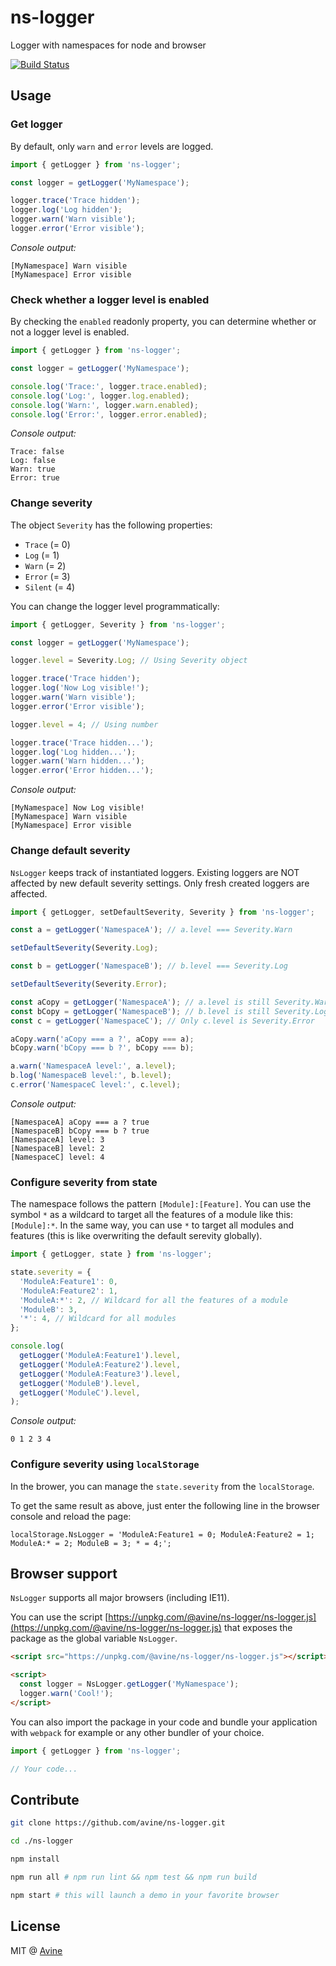 # ns-logger

Logger with namespaces for node and browser

[![Build Status](https://travis-ci.org/avine/ns-logger.svg?branch=master)](https://travis-ci.org/avine/ns-logger)

## Usage

### Get logger

By default, only `warn` and `error` levels are logged.

```js
import { getLogger } from 'ns-logger';

const logger = getLogger('MyNamespace');

logger.trace('Trace hidden');
logger.log('Log hidden');
logger.warn('Warn visible');
logger.error('Error visible');
```

*Console output:*

```console
[MyNamespace] Warn visible
[MyNamespace] Error visible
```

### Check whether a logger level is enabled

By checking the `enabled` readonly property, you can determine whether or not a logger level is enabled.

```js
import { getLogger } from 'ns-logger';

const logger = getLogger('MyNamespace');

console.log('Trace:', logger.trace.enabled);
console.log('Log:', logger.log.enabled);
console.log('Warn:', logger.warn.enabled);
console.log('Error:', logger.error.enabled);
```

*Console output:*

```console
Trace: false
Log: false
Warn: true
Error: true
```

### Change severity

The object `Severity` has the following properties:

- `Trace`  (= 0)
- `Log`    (= 1)
- `Warn`   (= 2)
- `Error`  (= 3)
- `Silent` (= 4)

You can change the logger level programmatically:

```js
import { getLogger, Severity } from 'ns-logger';

const logger = getLogger('MyNamespace');

logger.level = Severity.Log; // Using Severity object

logger.trace('Trace hidden');
logger.log('Now Log visible!');
logger.warn('Warn visible');
logger.error('Error visible');

logger.level = 4; // Using number

logger.trace('Trace hidden...');
logger.log('Log hidden...');
logger.warn('Warn hidden...');
logger.error('Error hidden...');
```

*Console output:*

```console
[MyNamespace] Now Log visible!
[MyNamespace] Warn visible
[MyNamespace] Error visible
```

### Change default severity

`NsLogger` keeps track of instantiated loggers.
Existing loggers are NOT affected by new default severity settings.
Only fresh created loggers are affected.

```js
import { getLogger, setDefaultSeverity, Severity } from 'ns-logger';

const a = getLogger('NamespaceA'); // a.level === Severity.Warn

setDefaultSeverity(Severity.Log);

const b = getLogger('NamespaceB'); // b.level === Severity.Log

setDefaultSeverity(Severity.Error);

const aCopy = getLogger('NamespaceA'); // a.level is still Severity.Warn
const bCopy = getLogger('NamespaceB'); // b.level is still Severity.Log
const c = getLogger('NamespaceC'); // Only c.level is Severity.Error

aCopy.warn('aCopy === a ?', aCopy === a);
bCopy.warn('bCopy === b ?', bCopy === b);

a.warn('NamespaceA level:', a.level);
b.log('NamespaceB level:', b.level);
c.error('NamespaceC level:', c.level);
```

*Console output:*

```console
[NamespaceA] aCopy === a ? true
[NamespaceB] bCopy === b ? true
[NamespaceA] level: 3
[NamespaceB] level: 2
[NamespaceC] level: 4
```

### Configure severity from state

The namespace follows the pattern `[Module]:[Feature]`.
You can use the symbol `*` as a wildcard to target all the features of a module like this: `[Module]:*`.
In the same way, you can use `*` to target all modules and features (this is like overwriting the default serevity globally).

```js
import { getLogger, state } from 'ns-logger';

state.severity = {
  'ModuleA:Feature1': 0,
  'ModuleA:Feature2': 1,
  'ModuleA:*': 2, // Wildcard for all the features of a module
  'ModuleB': 3,
  '*': 4, // Wildcard for all modules
};

console.log(
  getLogger('ModuleA:Feature1').level,
  getLogger('ModuleA:Feature2').level,
  getLogger('ModuleA:Feature3').level,
  getLogger('ModuleB').level,
  getLogger('ModuleC').level,
);
```

*Console output:*

```console
0 1 2 3 4
```

### Configure severity using `localStorage`

In the brower, you can manage the `state.severity` from the `localStorage`.

To get the same result as above, just enter the following line in the browser console and reload the page:

```console
localStorage.NsLogger = 'ModuleA:Feature1 = 0; ModuleA:Feature2 = 1; ModuleA:* = 2; ModuleB = 3; * = 4;';
```

## Browser support

`NsLogger` supports all major browsers (including IE11).

You can use the script
[https://unpkg.com/@avine/ns-logger/ns-logger.js](https://unpkg.com/@avine/ns-logger/ns-logger.js)
that exposes the package as the global variable `NsLogger`.

```html
<script src="https://unpkg.com/@avine/ns-logger/ns-logger.js"></script>

<script>
  const logger = NsLogger.getLogger('MyNamespace');
  logger.warn('Cool!');
</script>
```

You can also import the package in your code and bundle your application with `webpack` for example or any other bundler of your choice.

```js
import { getLogger } from 'ns-logger';

// Your code...
```

## Contribute

```bash
git clone https://github.com/avine/ns-logger.git

cd ./ns-logger

npm install

npm run all # npm run lint && npm test && npm run build

npm start # this will launch a demo in your favorite browser
```

## License

MIT @ [Avine](https://avine.io)
